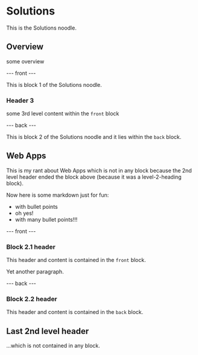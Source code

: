 # Solutions

This is the Solutions noodle.

## Overview

some overview

--- front ---

This is block 1 of the Solutions noodle.

### Header 3
some 3rd level content within the `front` block

--- back ---

This is block 2 of the Solutions noodle and it lies within the `back` block.

## Web Apps

This is my rant about Web Apps which is not in any block because the 2nd level
header ended the block above (because it was a level-2-heading block).

Now here is some markdown just for fun:
 * with bullet points
 * oh yes!
 * with many bullet points!!!

--- front ---

### Block 2.1 header
This header and content is contained in the `front` block.

Yet another paragraph.

--- back ---

### Block 2.2 header
This header and content is contained in the `back` block.

## Last 2nd level header
...which is not contained in any block.
